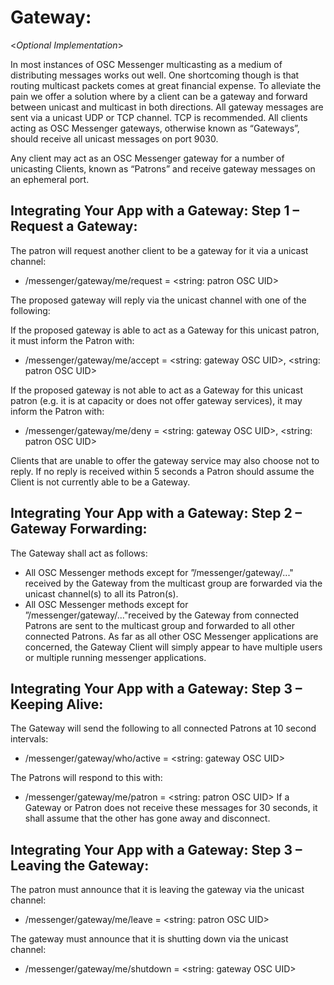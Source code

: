 # Gateway: 
<*Optional Implementation*>

In most instances of OSC Messenger multicasting as a medium of distributing messages works out well. One shortcoming though is that routing multicast packets comes at great financial expense. To alleviate the pain we offer a solution where by a client can be a gateway and forward between unicast and multicast in both directions. 
All gateway messages are sent via a unicast UDP or TCP channel. TCP is recommended. 
All clients acting as OSC Messenger gateways, otherwise known as “Gateways”, should receive all unicast messages on port 9030.

Any client may act as an OSC Messenger gateway for a number of unicasting Clients, known as “Patrons” and receive gateway messages on an ephemeral port.


## Integrating Your App with a Gateway: Step 1 – Request a Gateway:

The patron will request another client to be a gateway for it via a unicast channel:
- /messenger/gateway/me/request = <string: patron OSC UID>

The proposed gateway will reply via the unicast channel with one of the following:

If the proposed gateway is able to act as a Gateway for this unicast patron, it must inform the Patron with:
- /messenger/gateway/me/accept = <string: gateway OSC UID>, <string: patron OSC UID>

If the proposed gateway is not able to act as a Gateway for this unicast patron (e.g. it is at capacity or does not offer gateway services), it may inform the Patron with:
- /messenger/gateway/me/deny = <string: gateway OSC UID>, <string: patron OSC UID>

Clients that are unable to offer the gateway service may also choose not to reply.
If no reply is received within 5 seconds a Patron should assume the Client is not currently able to be a Gateway.


##  Integrating Your App with a Gateway: Step 2 – Gateway Forwarding:

The Gateway shall act as follows:
- All OSC Messenger methods except for ”/messenger/gateway/..." received by the Gateway from the multicast group are forwarded via the unicast channel(s) to all its Patron(s).
- All OSC Messenger methods except for ”/messenger/gateway/..."received by the Gateway from connected Patrons are sent to the multicast group and forwarded to all other connected Patrons.
As far as all other OSC Messenger applications are concerned, the Gateway Client will simply appear to have multiple users or multiple running messenger applications.


##  Integrating Your App with a Gateway: Step 3 – Keeping Alive:

The Gateway will send the following to all connected Patrons at 10 second intervals:
- /messenger/gateway/who/active = <string: gateway OSC UID>

The Patrons will respond to this with:
- /messenger/gateway/me/patron = <string: patron OSC UID>
If a Gateway or Patron does not receive these messages for 30 seconds, it shall assume that the other has gone away and disconnect.


##  Integrating Your App with a Gateway: Step 3 – Leaving the Gateway:

The patron must announce that it is leaving the gateway via the unicast channel:
- /messenger/gateway/me/leave = <string: patron OSC UID>

The gateway must announce that it is shutting down via the unicast channel:
- /messenger/gateway/me/shutdown = <string: gateway OSC UID>

